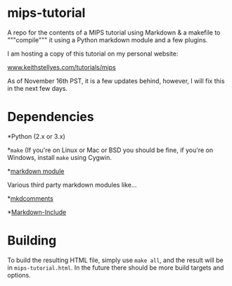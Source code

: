 # mips-tutorial
A repo for the contents of a MIPS tutorial using Markdown &amp; a makefile to """compile""" it using a Python markdown module and a few plugins.

I am hosting a copy of this tutorial on my personal website:

www.keithstellyes.com/tutorials/mips

As of November 16th PST, it is a few updates behind, however, I will fix this
in the next few days.

# Dependencies

*Python (2.x or 3.x)

*``make`` (If you're on Linux or Mac or BSD you should be fine, if 
you're 
on Windows, install ``make`` using Cygwin.

*[markdown module](https://pypi.python.org/pypi/Markdown)

Various third party markdown modules like...

*[mkdcomments](https://github.com/ryneeverett/python-markdown-comments)

*[Markdown-Include](https://github.com/cmacmackin/markdown-include)

# Building

To build the resulting HTML file, simply use ``make all``, and the result will
be in ``mips-tutorial.html``. In the future there should be more build targets
and options.
